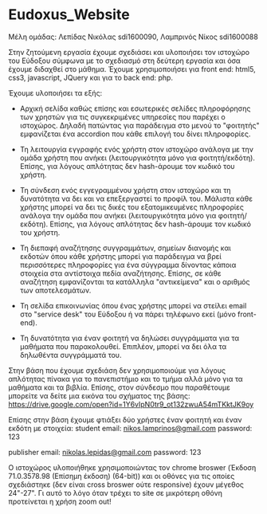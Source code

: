 # Eudoxus_Website

Μέλη ομάδας: Λεπίδας Νικόλας sdi1600090, Λαμπρινός Νίκος sdi1600088

Στην ζητούμενη εργασία έχουμε σχεδιάσει και υλοποιήσει τον ιστοχώρο του Εύδοξου σύμφωνα με το σχεδιασμό στη δεύτερη εργασία και όσα έχουμε διδαχθεί στο μάθημα. Έχουμε χρησιμοποιήσει για front end: html5, css3, javascript, JQuery και για το back end: php. 

Έχουμε υλοποιήσει τα εξής:

- Αρχική σελίδα καθώς επίσης και εσωτερικές σελίδες πληροφόρησης των χρηστών για τις συγκεκριμένες υπηρεσίες που παρέχει ο ιστοχώρος. Δηλαδή πατώντας για παράδειγμα στο μενού το "φοιτητής" εμφανίζεται ένα accordion που κάθε επιλογή του δίνει πληροφορίες.

- Τη λειτουργία εγγραφής ενός χρήστη στον ιστοχώρο ανάλογα με την ομάδα χρήστη που ανήκει (λειτουργικότητα μόνο για φοιτητή/εκδότη).
Επίσης, για λόγους απλότητας δεν hash-άρουμε τον κωδικό του χρήστη.

- Τη σύνδεση ενός εγγεγραμμένου χρήστη στον ιστοχώρο και τη δυνατότητα να δει και να επεξεργαστεί το προφίλ του. Μάλιστα κάθε χρήστης μπορεί να δει τις δικές του εξατομικευμένες πληροφορίες ανάλογα την ομάδα που ανήκει (λειτουργικότητα μόνο για φοιτητή/εκδότη). Επίσης, για λόγους απλότητας δεν hash-άρουμε τον κωδικό του χρήστη.

- Τη διεπαφή αναζήτησης συγγραμμάτων, σημείων διανομής και εκδοτών όπου κάθε χρήστης μπορεί για παράδειγμα να βρεί περισσότερες πληροφορίες για ένα σύγγραμμα δίνοντας κάποια στοιχεία στα αντίστοιχα πεδία αναζήτησης. Επίσης, σε κάθε αναζήτηση εμφανίζονται τα κατάλληλα "αντικείμενα" και ο αριθμός των αποτελεσμάτων.

- Τη σελίδα επικοινωνίας όπου ένας χρήστης μπορεί να στείλει email στο "service desk" του Εύδοξου ή να πάρει τηλέφωνο εκεί (μόνο front-end).

- Τη δυνατότητα για έναν φοιτητή να δηλώσει συγγράμματα για τα μαθήματα που παρακολουθεί. Επιπλέον, μπορεί να δει όλα τα δηλωθέντα συγγράμματά του.

Στην βάση που έχουμε σχεδιάση δεν χρησιμοποιούμε για λόγους απλότητας πίνακα για το πανεπιστήμιο και το τμήμα αλλά μόνο για τα μαθήματα και τα βιβλία. Επίσης, στον σύνδεσμο που παραθέτουμε μπορείτε να δείτε μια εικόνα του σχήματος της βάσης: https://drive.google.com/open?id=1Y6vIpN0tr9_ot132zwuA54mTKktJK9oy

Επίσης στην βάση έχουμε φτιάξει δύο χρήστες έναν φοιτητή και έναν εκδότη με στοιχεία:
student
email: nikos.lamprinos@gmail.com
password: 123

publisher
email: nikolas.lepidas@gmail.com
password: 123

Ο ιστοχώρος υλοποιήθηκε χρησιμοποιώντας τον chrome broswer (Έκδοση 71.0.3578.98 (Επίσημη έκδοση) (64-bit)) και οι οθόνες για τις οποίες σχεδιάστηκε (δεν είναι cross broswer ούτε responsive) έχουν μέγεθος 24"-27". Γι αυτό το λόγο όταν τρέχει το site σε μικρότερη οθόνη προτείνεται η χρήση zoom out!
